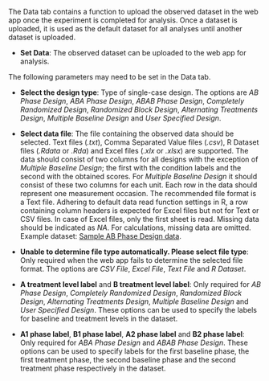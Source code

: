 The Data tab contains a function to upload the observed dataset in the web app once the experiment is completed for analysis. Once a dataset is uploaded, it is used as the default dataset for all analyses until another dataset is uploaded.

* **Set Data**: The observed dataset can be uploaded to the web app for analysis.

The following parameters may need to be set in the Data tab.

* **Select the design type**: Type of single-case design. The options are *AB Phase Design*, *ABA Phase Design*, *ABAB Phase Design*, *Completely Randomized Design*, *Randomized Block Design*, *Alternating Treatments Design*, *Multiple Baseline Design* and *User Specified Design*.

* **Select data file**: The file containing the observed data should be selected. Text files (*.txt*), Comma Separated Value files (*.csv*), R Dataset files (*.Rdata* or *.Rda*) and Excel files (*.xlx* or *.xlsx*) are supported. The data should consist of two columns for all designs with the exception of *Multiple Baseline Design*; the first with the condition labels and the second with the obtained scores. For *Multiple Baseline Design* it should consist of these two columns for each unit. Each row in the data should represent one measurement occasion. The recommended file format is a Text file. Adhering to default data read function settings in R, a row containing column headers is expected for Excel files but not for Text or CSV files. In case of Excel files, only the first sheet is read. Missing data should be indicated as *NA*. For calculations, missing data are omitted. Example dataset: [Sample AB Phase Design data](AB.rda).

* **Unable to determine file type automatically. Please select file type**: Only required when the web app fails to determine the selected file format. The options are *CSV File*, *Excel File*, *Text File* and *R Dataset*.

* **A treatment level label** and **B treatment level label**: Only required for *AB Phase Design*, *Completely Randomized Design*, *Randomized Block Design*, *Alternating Treatments Design*, *Multiple Baseline Design* and *User Specified Design*. These options can be used to specify the labels for baseline and treatment levels in the dataset.

* **A1 phase label**, **B1 phase label**, **A2 phase label** and **B2 phase label**: Only required for *ABA Phase Design* and *ABAB Phase Design*. These options can be used to specify labels for the first baseline phase, the first treatment phase, the second baseline phase and the second treatment phase respectively in the dataset.
